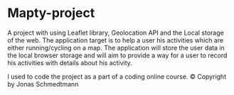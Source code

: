 # Mapty-project
A project with using Leaflet library, Geolocation API and the Local storage of the web.
The application target is to help a user his activities which are either running/cycling on a map.
The application will store the user data in the local browser storage and will aim to provide a way for a user to record his activities with details about his activity.


I used to code the project as a part of a coding online course.
© Copyright by Jonas Schmedtmann

